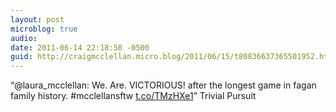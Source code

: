```yaml
---
layout: post
microblog: true
audio: 
date: 2011-06-14 22:18:50 -0500
guid: http://craigmcclellan.micro.blog/2011/06/15/t80836637365501952.html
---
```

“@laura_mcclellan: We. Are. VICTORIOUS! after the longest game in fagan family history. #mcclellansftw  [t.co/TMzHXe1](http://t.co/TMzHXe1)” Trivial Pursuit
